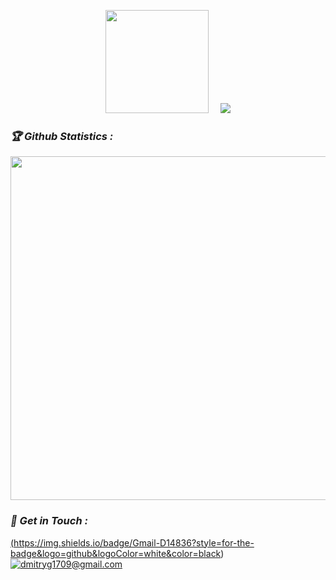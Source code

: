 <!-- Github README -->
<p align="center"><a href="https://github.com/dmitrygx">
<img height="165" src="https://github-readme-stats.vercel.app/api?username=dmitrygx&show_icons=true&include_all_commits=true&theme=react&cache_seconds=3200&hide_border=true" /></a>
&nbsp;&nbsp;&nbsp;
<a href="https://github.com/dmitrygx"><img src="https://github-readme-stats.vercel.app/api/top-langs/?username=dmitrygx&layout=compact&theme=react&hide_border=true" />
</a></p>

<h3><b><i>🏆 Github Statistics :</i></b></h3>
<a href="https://github.com/dmitrygx"><img width=550 src="https://github-profile-trophy.vercel.app/?username=dmitrygx&theme=dracula&no-frame=true&title=Followers,Stars,Commit,Repository,Issues"/></a>


<h3><b><i>📡 Get in Touch :</i></b></h3>


<a href="https://github.com/dmitrygx">(https://img.shields.io/badge/Gmail-D14836?style=for-the-badge&logo=github&logoColor=white&color=black)</a>
<a href="mailto:dmitryg1709@gmail.com">![dmitryg1709@gmail.com](https://img.shields.io/badge/Gmail-D14836?style=for-the-badge&logo=gmail&logoColor=white)</a>
